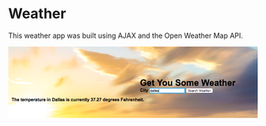 # Weather

This weather app was built using AJAX and the Open Weather Map API.

![Weather](weather.png)
